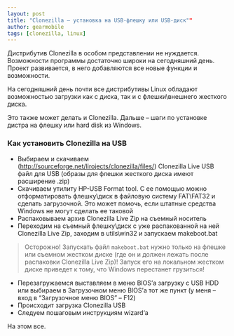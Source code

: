 ```yaml
---
layout: post
title: "Clonezilla – установка на USB-флешку или USB-диск""
author: gearmobile
tags: [clonezilla, linux]
---
```

Дистрибутив Clonezilla в особом представлении не нуждается. Возможности программы достаточно широки на сегодняшний день. Проект развивается, в него добавляются все новые функции и возможности.

На сегодняшний день почти все дистрибутивы Linux обладают возможностью загрузки как с диска, так и с флешки\внешнего жесткого диска.

Это также может делать и Clonezilla. Дальше – шаги по установке дистра на флешку или hard disk из Windows.

### Как установить Clonezilla на USB

  * Выбираем и скачиваем (http://sourceforge.net/lirojects/clonezilla/files/) Clonezilla Live USB файл для USB (образы для флешки жесткого диска имеют расширение .zip)
  * Скачиваем утилиту HP-USB Format tool. С ее помощью можно отформатировать флешку\диск в файловую систему FAT\FAT32 и сделать загрузочной. Это может помочь, если штатные средства Windows не могут сделать ее таковой
  * Распаковываем архив Clonezilla Live Zip на съемный носитель
  * Переходим на съемный флешку\диск с уже распакованной на ней Clonezilla Live Zip, заходим в utils\win32 и запускаем makeboot.bat

> Осторожно! Запускать файл `makeboot.bat` нужно только на флешке или съемном жестком диске (где он и должен лежать после распаковки Clonezilla Live Zip)! Запуск его на локальном жестком диске приведет к тому, что Windows перестанет грузиться!

  * Перезагружаемся выставляем в меню BIOS’а загрузку с USB HDD или выбираем в Загрузочном меню BIOS’а тот же пункт (у меня – вход в &#8220;Загрузочное меню BIOS&#8221; – F12)
  * Происходит загрузка Clonezilla USB
  * Следуем пошаговым инструкциям wizard‘а

На этом все.
